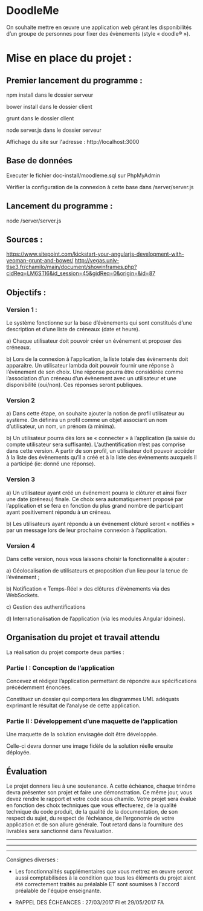 # DoodleMe

On souhaite mettre en œuvre une application web gérant les disponibilités d’un groupe de personnes pour fixer des évènements (style « doodle® »).


# Mise en place du projet :
## Premier lancement du programme :
npm install dans le dossier serveur

bower install dans le dossier client

grunt dans le dossier client

node server.js dans le dossier serveur

Affichage du site sur l'adresse : http://localhost:3000

## Base de données
Executer le fichier doc-install/moodleme.sql sur PhpMyAdmin

Vérifier la configuration de la connexion à cette base dans /server/server.js

## Lancement du programme : 
node /server/server.js

## Sources :
https://www.sitepoint.com/kickstart-your-angularjs-development-with-yeoman-grunt-and-bower/
http://vegas.univ-tlse3.fr/chamilo/main/document/showinframes.php?cidReq=LM6STI6&id_session=45&gidReq=0&origin=&id=87



## Objectifs :
### Version 1 :

Le système fonctionne sur la base d’évènements qui sont constitués d’une description et d’une liste de créneaux (date et heure).

a) Chaque utilisateur doit pouvoir créer un événement et proposer des créneaux.

b) Lors de la connexion à l’application, la liste totale des évènements doit apparaitre. Un utilisateur lambda doit pouvoir fournir une réponse à l’évènement de son choix. Une réponse pourra être considérée comme l’association d’un créneau d’un évènement avec un utilisateur et une disponibilité (oui/non). Ces réponses seront publiques.

### Version 2

a) Dans cette étape, on souhaite ajouter la notion de profil utilisateur au système. On définira un profil comme un objet associant un nom d’utilisateur, un nom, un prénom (à minima).

b) Un utilisateur pourra dès lors se « connecter » à l’application (la saisie du compte utilisateur sera suffisante). L’authentification n’est pas comprise dans cette version. A partir de son profil, un utilisateur doit pouvoir accéder à la liste des évènements qu’il a créé et à la liste des évènements auxquels il a participé (ie: donné une réponse).

### Version 3

a) Un utilisateur ayant créé un événement pourra le clôturer et ainsi fixer une date (créneau) finale. Ce choix sera automatiquement proposé par l’application et se fera en fonction du plus grand nombre de participant ayant positivement répondu à un créneau.

b) Les utilisateurs ayant répondu à un événement clôturé seront « notifiés » par un message lors de leur prochaine connexion à l’application.

### Version 4

Dans cette version, nous vous laissons choisir la fonctionnalité à ajouter :

a) Géolocalisation de utilisateurs et proposition d’un lieu pour la tenue de l’événement ;

b) Notification « Temps-Réel » des clôtures d’évènements via des WebSockets.

c) Gestion des authentifications

d) Internationalisation de l’application (via les modules Angular idoines).



## Organisation du projet et travail attendu

La réalisation du projet comporte deux parties :

### Partie I : Conception de l’application

Concevez et rédigez l’application permettant de répondre aux spécifications précédemment énoncées. 

Constituez un dossier qui comportera les diagrammes UML adéquats exprimant le résultat de l’analyse de cette application.

### Partie II : Développement d’une maquette de l’application

Une maquette de la solution envisagée doit être développée. 

Celle-ci devra donner une image fidèle de la solution réelle ensuite déployée.



## Évaluation

Le projet donnera lieu à une soutenance. A cette échéance, chaque trinôme devra présenter son projet et faire une démonstration. Ce même jour, vous devez rendre le rapport et votre code sous chamilo. Votre projet sera évalué en fonction des choix techniques que vous effectuerez, de la qualité technique du code produit, de la qualité de la documentation, de son respect du sujet, du respect de l’échéance, de l’ergonomie de votre application et de son allure générale. Tout retard dans la fourniture des livrables sera sanctionné dans l’évaluation.
_____________________________________________________________________________________________________________
_____________________________________________________________________________________________________________
_____________________________________________________________________________________________________________

Consignes diverses :

- Les fonctionnalités supplémentaires que vous mettrez en œuvre seront aussi comptabilisées à la condition que tous les éléments du projet aient été correctement traités au préalable ET sont soumises à l'accord préalable de l'équipe enseignante.

- RAPPEL DES ÉCHEANCES : 27/03/2017 FI et 29/05/2017 FA
